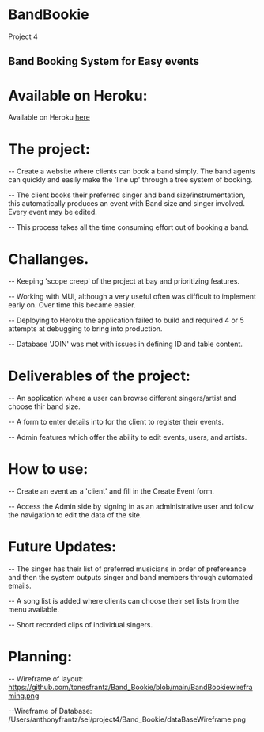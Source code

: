# BandBookie

Project 4

## Band Booking System for Easy events

# Available on Heroku:

Available on Heroku [here](https://hidden-chamber-28437.herokuapp.com)

# The project:

-- Create a website where clients can book a band simply. The band agents can quickly and easily make the 'line up' through a tree system of booking.

-- The client books their preferred singer and band size/instrumentation, this automatically produces an event with Band size and singer involved. Every event may be edited.

-- This process takes all the time consuming effort out of booking a band.

# Challanges.

-- Keeping 'scope creep' of the project at bay and prioritizing features.

-- Working with MUI, although a very useful often was difficult to implement early on. Over time this became easier.

-- Deploying to Heroku the application failed to build and required 4 or 5 attempts at debugging to bring into production.

-- Database 'JOIN' was met with issues in defining ID and table content.


# Deliverables of the project:

-- An application where a user can browse different singers/artist and choose thir band size.

-- A form to enter details into for the client to register their events.

-- Admin features which offer the ability to edit events, users, and artists.

# How to use:

-- Create an event as a 'client' and fill in the Create Event form.

-- Access the Admin side by signing in as an administrative user and follow the navigation to edit the data of the site.

# Future Updates:

-- The singer has their list of preferred musicians in order of prefereance and then the system outputs singer and band members through automated emails.

-- A song list is added where clients can choose their set lists from the menu available.

-- Short recorded clips of individual singers.

# Planning:

-- Wireframe of layout:
https://github.com/tonesfrantz/Band_Bookie/blob/main/BandBookiewireframing.png

--Wireframe of Database:
/Users/anthonyfrantz/sei/project4/Band_Bookie/dataBaseWireframe.png

